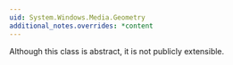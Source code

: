 ```yaml
---
uid: System.Windows.Media.Geometry
additional_notes.overrides: *content
---
```


<p>Although this class is abstract, it is not publicly extensible.</p>


